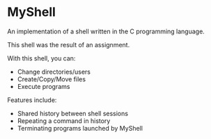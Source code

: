 # MyShell
An implementation of a shell written in the C programming language.

This shell was the result of an assignment.

With this shell, you can:
- Change directories/users
- Create/Copy/Move files
- Execute programs

Features include:
- Shared history between shell sessions
- Repeating a command in history
- Terminating programs launched by MyShell
